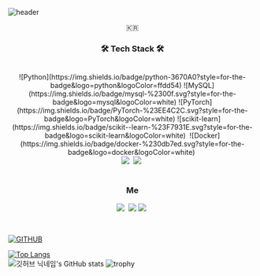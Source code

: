 ![header](https://capsule-render.vercel.app/api?type=waving&color=timeGradient&text=AI%20Engineer%20👋&animation=twinkling&fontSize=35&fontAlignY=40&fontAlign=70&height=250)

<p align="center">🇰🇷</p>
<h3 align="center">🛠 Tech Stack 🛠</h3>

<div align=center>
    <br>
    ![Python](https://img.shields.io/badge/python-3670A0?style=for-the-badge&logo=python&logoColor=ffdd54) ![MySQL](https://img.shields.io/badge/mysql-%2300f.svg?style=for-the-badge&logo=mysql&logoColor=white) ![PyTorch](https://img.shields.io/badge/PyTorch-%23EE4C2C.svg?style=for-the-badge&logo=PyTorch&logoColor=white) ![scikit-learn](https://img.shields.io/badge/scikit--learn-%23F7931E.svg?style=for-the-badge&logo=scikit-learn&logoColor=white)&nbsp; ![Docker](https://img.shields.io/badge/docker-%230db7ed.svg?style=for-the-badge&logo=docker&logoColor=white)&nbsp;
    <br>
    <img src="https://img.shields.io/badge/-Machine Learning-blue"/>&nbsp;
    <img src="https://img.shields.io/badge/-Deep Learning-yellowgreen"/>&nbsp;
    
</div>
<br>
<h3 align="center"> Me </h3>
<p align="center">
<!--     블로그 -->
<!--   <a href="https://velog.io/@woo0_hooo"><img src="https://img.shields.io/badge/Tech%20Blog-11B48A?style=flat-square&logo=Vimeo&logoColor=white&link=https://velog.io/@woo0_hooo"/></a>&nbsp -->
    <a href="https://www.instagram.com/1993_0508/"><img src="https://img.shields.io/badge/Instagram-E4405F?style=flat-square&logo=Instagram&logoColor=white&link=https://www.instagram.com/1993_0508/"/></a>&nbsp
    <a href="mailto:cocacola@ds.seoultech.ac.kr"><img src="https://img.shields.io/badge/Gmail-d14836?style=flat-square&logo=Gmail&logoColor=white&link=cocacola@ds.seoultech.ac.kr"/></a>
    <a href="https://www.linkedin.com/in/hj930508"><img src="https://img.shields.io/badge/Linkedin-1e81b0?style=flat-square&logo=LinkedIn&logoColor=white&link=https://www.linkedin.com/in/hj930508"/></a>&nbsp;
</p>
<br>


[![GITHUB](https://hits.seeyoufarm.com/api/count/incr/badge.svg?url=https%3A%2F%2Fgithub.com%2Fjiholee0&count_bg=%23F29494&title_bg=%232F2E2E&icon=github.svg&icon_color=%23FFFFFF&title=GITHUB&edge_flat=false)](https://github.com/HyunJunLEE-Hub)

[![Top Langs](https://github-readme-stats.vercel.app/api/top-langs/?username=HyunJunLEE-Hub&theme=radical&layout=compact&)](https://github.com/HyunJunLEE-Hub/github-readme-stats)  
![깃허브 닉네임's GitHub stats](https://github-readme-stats.vercel.app/api?username=HyunJunLEE-Hub&theme=radical&show_icons=true)
![trophy](https://github-profile-trophy.vercel.app/?username=HyunJunLEE-Hub&theme=radical)

